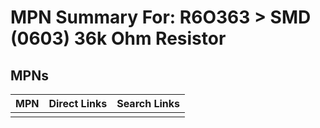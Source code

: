 



# MPN Summary For: R6O363 > SMD (0603) 36k Ohm Resistor

## MPNs
  

|MPN|Direct Links|Search Links|
| :--- | :--- | :--- |
||||
